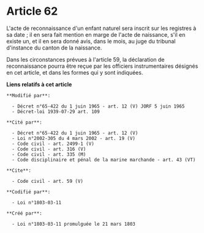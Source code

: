 # Article 62

L'acte de reconnaissance d'un enfant naturel sera inscrit sur les registres à sa date ; il en sera fait mention en marge de
l'acte de naissance, s'il en existe un, et il en sera donné avis, dans le mois, au juge du tribunal d'instance du canton de
la naissance.

Dans les circonstances prévues à l'article 59, la déclaration de reconnaissance pourra être reçue par les officiers
instrumentaires désignés en cet article, et dans les formes qui y sont indiquées.

**Liens relatifs à cet article**

	**Modifié par**:

	  - Décret n°65-422 du 1 juin 1965 - art. 12 (V) JORF 5 juin 1965
	  - Décret-loi 1939-07-29 art. 109

	**Cité par**:

	  - Décret n°65-422 du 1 juin 1965 - art. 12 (V)
	  - Loi n°2002-305 du 4 mars 2002 - art. 19 (V)
	  - Code civil - art. 2499-1 (V)
	  - Code civil - art. 316 (V)
	  - Code civil - art. 335 (M)
	  - Code disciplinaire et pénal de la marine marchande - art. 43 (VT)

	**Cite**:

	  - Code civil - art. 59 (V)

	**Codifié par**:

	  - Loi n°1803-03-11

	**Créé par**:

	  - Loi n°1803-03-11 promulguée le 21 mars 1803
